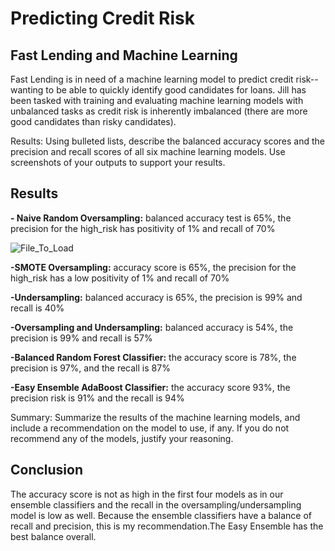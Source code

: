 # Predicting Credit Risk

## Fast Lending and Machine Learning
Fast Lending is in need of a machine learning model to predict credit risk--wanting to be able to quickly identify good candidates for loans. Jill has been tasked with training and evaluating machine learning models with unbalanced tasks as credit risk is inherently imbalanced (there are more good candidates than risky candidates).


Results: Using bulleted lists, describe the balanced accuracy scores and the precision and recall scores of all six machine learning models. Use screenshots of your outputs to support your results.

## Results

**- Naive Random Oversampling:** balanced accuracy test is 65%, the precision for the high_risk has positivity of 1% and recall of 70%

![File_To_Load](File_To_Load.png)

**-SMOTE Oversampling:** accuracy score is 65%, the precision for the high_risk has a low positivity of 1% and recall of 70%

**-Undersampling:** balanced accuracy is 65%, the precision is 99% and recall is 40%

**-Oversampling and Undersampling:** balanced accuracy is 54%, the precision is 99% and recall is 57%

**-Balanced Random Forest Classifier:** the accuracy score is 78%, the precision is 97%, and the recall is 87%

**-Easy Ensemble AdaBoost Classifier:** the accuracy score 93%, the precision risk is 91% and the recall is 94%

Summary: Summarize the results of the machine learning models, and include a recommendation on the model to use, if any. If you do not recommend any of the models, justify your reasoning.
## Conclusion
The accuracy score is not as high in the first four models as in our ensemble classifiers and the recall in the oversampling/undersampling model is low as well. Because the ensemble classifiers have a balance of recall and precision, this is my recommendation.The Easy Ensemble has the best balance overall. 

